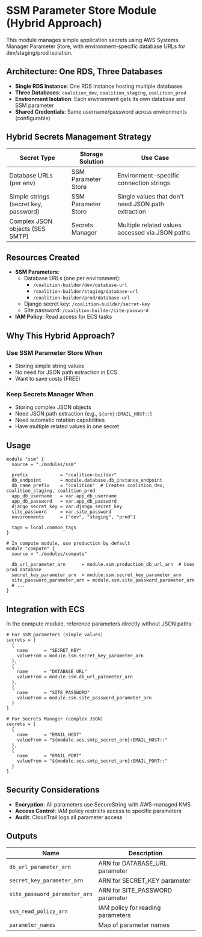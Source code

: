 # SSM Parameter Store Module (Hybrid Approach)

This module manages simple application secrets using AWS Systems Manager Parameter Store, with environment-specific database URLs for dev/staging/prod isolation.

## Architecture: One RDS, Three Databases

- **Single RDS Instance**: One RDS instance hosting multiple databases
- **Three Databases**: `coalition_dev`, `coalition_staging`, `coalition_prod`
- **Environment Isolation**: Each environment gets its own database and SSM parameter
- **Shared Credentials**: Same username/password across environments (configurable)

## Hybrid Secrets Management Strategy

| Secret Type                           | Storage Solution    | Use Case                                           |
| ------------------------------------- | ------------------- | -------------------------------------------------- |
| Database URLs (per env)               | SSM Parameter Store | Environment-specific connection strings            |
| Simple strings (secret key, password) | SSM Parameter Store | Single values that don't need JSON path extraction |
| Complex JSON objects (SES SMTP)       | Secrets Manager     | Multiple related values accessed via JSON paths    |

## Resources Created

- **SSM Parameters**:
  - Database URLs (one per environment):
    - `/coalition-builder/dev/database-url`
    - `/coalition-builder/staging/database-url`
    - `/coalition-builder/prod/database-url`
  - Django secret key: `/coalition-builder/secret-key`
  - Site password: `/coalition-builder/site-password`
- **IAM Policy**: Read access for ECS tasks

## Why This Hybrid Approach?

### Use SSM Parameter Store When

- Storing simple string values
- No need for JSON path extraction in ECS
- Want to save costs (FREE)

### Keep Secrets Manager When

- Storing complex JSON objects
- Need JSON path extraction (e.g., `${arn}:EMAIL_HOST::`)
- Need automatic rotation capabilities
- Have multiple related values in one secret

## Usage

```hcl
module "ssm" {
  source = "./modules/ssm"

  prefix            = "coalition-builder"
  db_endpoint       = module.database.db_instance_endpoint
  db_name_prefix    = "coalition"  # Creates coalition_dev, coalition_staging, coalition_prod
  app_db_username   = var.app_db_username
  app_db_password   = var.app_db_password
  django_secret_key = var.django_secret_key
  site_password     = var.site_password
  environments      = ["dev", "staging", "prod"]

  tags = local.common_tags
}

# In compute module, use production by default
module "compute" {
  source = "./modules/compute"

  db_url_parameter_arn      = module.ssm.production_db_url_arn  # Uses prod database
  secret_key_parameter_arn  = module.ssm.secret_key_parameter_arn
  site_password_parameter_arn = module.ssm.site_password_parameter_arn
  # ...
}
```

## Integration with ECS

In the compute module, reference parameters directly without JSON paths:

```hcl
# For SSM parameters (simple values)
secrets = [
  {
    name      = "SECRET_KEY"
    valueFrom = module.ssm.secret_key_parameter_arn
  },
  {
    name      = "DATABASE_URL"
    valueFrom = module.ssm.db_url_parameter_arn
  },
  {
    name      = "SITE_PASSWORD"
    valueFrom = module.ssm.site_password_parameter_arn
  }
]

# For Secrets Manager (complex JSON)
secrets = [
  {
    name      = "EMAIL_HOST"
    valueFrom = "${module.ses.smtp_secret_arn}:EMAIL_HOST::"
  },
  {
    name      = "EMAIL_PORT"
    valueFrom = "${module.ses.smtp_secret_arn}:EMAIL_PORT::"
  }
]
```

## Security Considerations

- **Encryption**: All parameters use SecureString with AWS-managed KMS
- **Access Control**: IAM policy restricts access to specific parameters
- **Audit**: CloudTrail logs all parameter access

## Outputs

| Name                          | Description                       |
| ----------------------------- | --------------------------------- |
| `db_url_parameter_arn`        | ARN for DATABASE_URL parameter    |
| `secret_key_parameter_arn`    | ARN for SECRET_KEY parameter      |
| `site_password_parameter_arn` | ARN for SITE_PASSWORD parameter   |
| `ssm_read_policy_arn`         | IAM policy for reading parameters |
| `parameter_names`             | Map of parameter names            |
